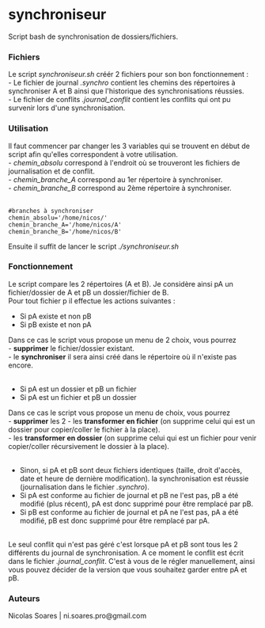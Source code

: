 # synchroniseur
Script bash de synchronisation de dossiers/fichiers.<br/>

<h3>Fichiers</h3>
Le script <i>synchroniseur.sh</i> créér 2 fichiers pour son bon fonctionnement :<br/>
- Le fichier de journal <i>.synchro</i> contient les chemins des répertoires à synchroniser A et B ainsi que l'historique des synchronisations réussies.<br/>
- Le fichier de conflits <i>.journal_conflit</i> contient les conflits qui ont pu survenir lors d'une synchronisation.


<h3>Utilisation</h3>
Il faut commencer par changer les 3 variables qui se trouvent en début de script afin qu'elles correspondent à votre utilisation.<br/>
- <i>chemin_absolu</i> correspond à l'endroit où se trouveront les fichiers de journalisation et de conflit.<br/>
- <i>chemin_branche_A</i> correspond au 1er répertoire à synchroniser.<br/>
- <i>chemin_branche_B</i> correspond au 2ème répertoire à synchroniser.<br/>
<br/>
<pre><code>#branches à synchroniser
chemin_absolu='/home/nicos/'
chemin_branche_A='/home/nicos/A'
chemin_branche_B='/home/nicos/B'</code></pre>

Ensuite il suffit de lancer le script <i>./synchroniseur.sh</i><br/>

<h3>Fonctionnement</h3>
Le script compare les 2 répertoires (A et B). Je considère ainsi pA un fichier/dossier de A et pB un dossier/fichier de B.<br/>
Pour tout fichier p il effectue les actions suivantes :<br/>
<ul>
  <li>Si pA existe et non pB</li>
  <li>Si pB existe et non pA</li>
</ul>
Dans ce cas le script vous propose un menu de 2 choix, vous pourrez<br/>  
- <b>supprimer</b> le fichier/dossier existant.<br/>
- le <b>synchroniser</b> il sera ainsi créé dans le répertoire où il n'existe pas encore.<br/>
<br/>
<ul>
  <li>Si pA est un dossier et pB un fichier</li>
  <li>Si pA est un fichier et pB un dossier</li>
 </ul>
Dans ce cas le script vous propose un menu de choix, vous pourrez<br/>
- <b>supprimer</b> les 2
- les <b>transformer en fichier</b> (on supprime celui qui est un dossier pour copier/coller le fichier à la place).<br/>
- les <b>transformer en dossier</b> (on supprime celui qui est un fichier pour venir copier/coller récursivement le dossier à la place).<br/>
<br/>
<ul>
  <li>Sinon, si pA et pB sont deux fichiers identiques (taille, droit d'accès, date et heure de dernière modification). la synchronisation est réussie (journalisation dans le fichier <i>.synchro</i>).</li>
  <li>Si pA est conforme au fichier de journal et pB ne l'est pas, pB a été modifié (plus récent), pA est donc supprimé pour être remplacé par pB.</li>
  <li>Si pB est conforme au fichier de journal et pA ne l'est pas, pA a été modifié, pB est donc supprimé pour être remplacé par pA.</li>
</ul><br/>
Le seul conflit qui n'est pas géré c'est lorsque pA et pB sont tous les 2 différents du journal de synchronisation. A ce moment le conflit est écrit dans le fichier <i>.journal_conflit</i>. C'est à vous de le régler manuellement, ainsi vous pouvez décider de la version que vous souhaitez garder entre pA et pB.<br/>


<h3>Auteurs</h3>
Nicolas Soares | ni.soares.pro@gmail.com


